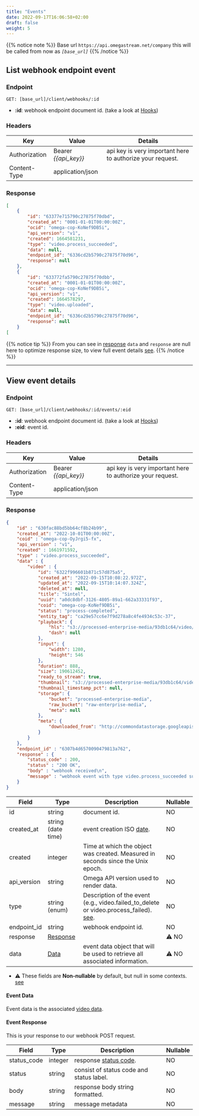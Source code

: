 ```yaml
---
title: "Events"
date: 2022-09-17T16:06:58+02:00
draft: false
weight: 5
---
```


{{% notice note %}}
Base url `https://api.omegastream.net/company` this will be called from now as *`[base_url]`*
{{% /notice %}}

## List webhook endpoint event

### Endpoint
```url
GET: [base_url]/client/webhooks/:id
```

- **:id**: webhook endpoint document id. (take a look at [Hooks](/video/webhooks/hooks))

### Headers
| Key           | Value              | Details                                                 |
|---------------|--------------------|---------------------------------------------------------|
| Authorization | Bearer *{{api_key}}* | api key is very important here to authorize your request. |
| Content-Type  | application/json   |                                                         |

### Response
```json
[
    {
        "id": "63377e715790c27875f70dbd",
        "created_at": "0001-01-01T00:00:00Z",
        "ocid": "omega-cop-KoNef9DB5i",
        "api_version": "v1",
        "created": 1664581231,
        "type": "video.process_succeeded",
        "data": null,
        "endpoint_id": "6336cd2b5790c27875f70d96",
        "response": null
    },
    {
        "id": "633772fa5790c27875f70dbb",
        "created_at": "0001-01-01T00:00:00Z",
        "ocid": "omega-cop-KoNef9DB5i",
        "api_version": "v1",
        "created": 1664578297,
        "type": "video.uploaded",
        "data": null,
        "endpoint_id": "6336cd2b5790c27875f70d96",
        "response": null
    }
[
```

{{% notice tip %}}
From you can see in [response](#response) `data` and `response` are null here to optimize response size, to view full event details [see](#view-event-details).
{{% /notice %}}

---

## View event details

### Endpoint
```url
GET: [base_url]/client/webhooks/:id/events/:eid
```

- **:id**: webhook endpoint document id. (take a look at [Hooks](/video/webhooks/hooks))
- **:eid**: event id.

### Headers
| Key           | Value              | Details                                                 |
|---------------|--------------------|---------------------------------------------------------|
| Authorization | Bearer *{{api_key}}* | api key is very important here to authorize your request. |
| Content-Type  | application/json   |                                                         |

### Response
```json
{
    "id" : "630fac88bd5bb64cf8b24b99",
    "created_at": "2022-10-01T00:00:00Z",
    "coid" : "omega-cop-OyJrgi5-fx",
    "api_version" : "v1",
    "created" : 1661971592,
    "type" : "video.process_succeeded",
    "data" : {
        "video" : {
            "id": "6322f996601b871c57d875a5",
            "created_at": "2022-09-15T10:08:22.972Z",
            "updated_at": "2022-09-15T10:14:07.324Z",
            "deleted_at": null,
            "title": "Sintel",
            "uuid": "a0dc8dbf-3126-4805-89a1-662a33331f93",
            "coid": "omega-cop-KoNef9DB5i",
            "status": "process-completed",
            "entity_tag": "ca29e57cc6e7f9d278a8c4fe4934c53c-37",
            "playback": {
                "hls": "s3://processed-enterprise-media/93db1c64/video/a0dc8dbf-3126-4805-89a1-662a33331f93/playlist.m3u8",
                "dash": null
            },
            "input": {
                "width": 1280,
                "height": 546
            },
            "duration": 888,
            "size": 190612452,
            "ready_to_stream": true,
            "thumbnail": "s3://processed-enterprise-media/93db1c64/video/a0dc8dbf-3126-4805-89a1-662a33331f93/thumbnail.png",
            "thumbnail_timestamp_pct": null,
            "storage": {
                "bucket": "processed-enterprise-media",
                "raw_bucket": "raw-enterprise-media",
                "meta": null
            },
            "meta": {
                "downloaded_from": "http://commondatastorage.googleapis.com/gtv-videos-bucket/sample/Sintel.mp4"
            }
        }
    },
    "endpoint_id" : "6307b4d6570090479813a762",
    "response" : {
        "status_code" : 200,
        "status" : "200 OK",
        "body" : "webhook received\n",
        "message" : "webhook event with type video.process_succeeded succeeded"
    }
}
```

| Field       | Type               | Description                                                                     | Nullable |
|-------------|--------------------|---------------------------------------------------------------------------------|----------|
| id          | string             | document id.                                                                     | NO       |
| created_at  | string (date time) | event creation ISO [date](https://en.wikipedia.org/wiki/ISO_8601).               | NO       |
| created     | integer            | Time at which the object was created. Measured in seconds since the Unix epoch. | NO       |
| api_version | string             | Omega API version used to render data.                                           | NO       |
| type        | string (enum)      | Description of the event (e.g., video.failed_to_delete or video.process_failed). [see](/video/webhooks/create_endpoint#available-events-are).                                                    | NO       |
| endpoint_id | string             | webhook endpoint id.                                                             | NO       |
| response    | [Response](#event-response)          |                                                                                 | ⚠️ NO      |
| data        | [Data](#event-data)              | event data object that will be used to retrieve all associated information.      | ⚠️ NO      |

- ⚠️ These fields are **Non-nullable** by default, but null in some contexts. [see](#response)

#### Event Data
Event data is the associated [video data](/video/managment/video_model).

#### Event Response
This is your response to our webhook POST request.

| Field       | Type    | Description                                                                       | Nullable |
|-------------|---------|-----------------------------------------------------------------------------------|----------|
| status_code | integer | response [status code](https://developer.mozilla.org/en-US/docs/Web/HTTP/Status). | NO       |
| status      | string  | consist of status code and status label.                                          | NO       |
| body        | string  | response body string formatted.                                                   | NO       |
| message     | string  | message metadata                                                                  | NO       |
